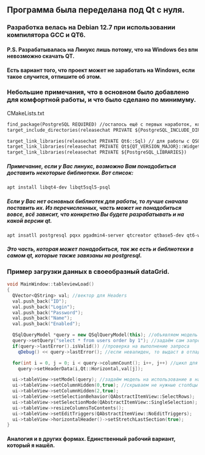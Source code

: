 ## Программа была переделана под Qt с нуля.

### Разработка велась на Debian 12.7 при использовании компилятора GCC и QT6.
#### P.S. Разрабатывалась на Линукс лишь потому, что на Windows без впн невозможно скачать QT.
#### Есть вариант того, что проект может не заработать на Windows, если такое случится, отпишите об этом.

### Небольшие примечания, что в основном было добавлено для комфортной работы, и что было сделано по минимуму.
CMakeLists.txt
``` txt
find_package(PostgreSQL REQUIRED) //осталось ещё с первых наработок, когда пытался работать исключительно с postgresql без использования внутреннего функционала qt creator
target_include_directories(releasechat PRIVATE ${PostgreSQL_INCLUDE_DIRS}) //чтобы нашёл где все исполняемые файлы самостоятельно

target_link_libraries(releasechat PRIVATE Qt6::Sql) // для работы с QSQL библиотеками
target_link_libraries(releasechat PRIVATE Qt${QT_VERSION_MAJOR}::Widgets)
target_link_libraries(releasechat PRIVATE ${PostgreSQL_LIBRARIES})
```
##### Примечание, если у Вас линукс, возможно Вам понадобиться доставить некоторые библиотеки. Вот список:
``` bash
apt install libqt4-dev libqt5sql5-psql
```
##### Если у Вас нет основных библиотек для работы, то лучше сначала поставить их. Из перечисленных, часть может не понадобиться вовсе, всё зависит, что конкретно Вы будете разрабатывать и на какой версии qt.
``` bash
apt insatll postgresql pqxx pgadmin4-server qtcreator qtbase5-dev qt6-wayland qt6-tools-dev qt6-base-dev cmake 
```
##### Это часть, которая может понадобиться, так же есть и библиотеки в самом qt, которые также завязаны на postgresql.

### Пример загрузки данных в своеобразный dataGrid.
``` c++
void MainWindow::tableviewLoad()
{
  QVector<QString> val; //вектор для Headers
  val.push_back("ID");
  val.push_back("Login");
  val.push_back("Password");
  val.push_back("Name");
  val.push_back("Enabled");

  QSqlQueryModel *query = new QSqlQueryModel(this); //объявляем модель запроса
  query->setQuery("select * from users order by 1"); //задаём сам запрсо
  if(query->lastError().isValid()) //проверка на выполнение запроса
    qDebug() << query->lastError(); //если невалиден, то выдаст в отладку сообщение почему

  for(int i = 0, j = 0; i < query->columnCount(); i++, j++) //цикл для объявления Header на каждую колонку
    query->setHeaderData(i,Qt::Horizontal,val[j]);

  ui->tableView->setModel(query); //задаём модель на использование в наш tableview
  ui->tableView->setColumnHidden(0,true); //скрываем не нужные столбцы
  ui->tableView->setColumnHidden(2,true);
  ui->tableView->setSelectionBehavior(QAbstractItemView::SelectRows);
  ui->tableView->setSelectionMode(QAbstractItemView::SingleSelection);
  ui->tableView->resizeColumnsToContents();
  ui->tableView->setEditTriggers(QAbstractItemView::NoEditTriggers);
  ui->tableView->horizontalHeader()->setStretchLastSection(true);
}
```
#### Аналогия и в других формах. Единственный рабочий вариант, который я нашёл.
